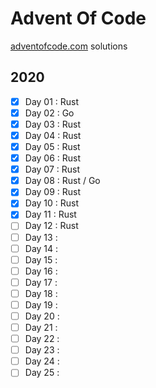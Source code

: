 # Advent Of Code
[adventofcode.com](https://adventofcode.com/) solutions

## 2020

-  [x] Day 01 : Rust
-  [x] Day 02 : Go
-  [x] Day 03 : Rust
-  [x] Day 04 : Rust
-  [x] Day 05 : Rust
-  [x] Day 06 : Rust
-  [x] Day 07 : Rust
-  [x] Day 08 : Rust / Go
-  [x] Day 09 : Rust
-  [x] Day 10 : Rust
-  [x] Day 11 : Rust
-  [ ] Day 12 : Rust
-  [ ] Day 13 : 
-  [ ] Day 14 : 
-  [ ] Day 15 : 
-  [ ] Day 16 : 
-  [ ] Day 17 : 
-  [ ] Day 18 : 
-  [ ] Day 19 : 
-  [ ] Day 20 : 
-  [ ] Day 21 : 
-  [ ] Day 22 : 
-  [ ] Day 23 : 
-  [ ] Day 24 : 
-  [ ] Day 25 : 
